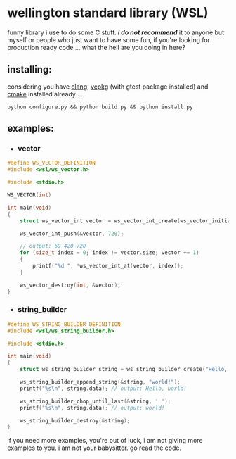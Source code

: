 # wellington standard library (WSL)

funny library i use to do some C stuff. ***i do not recommend*** it to anyone but myself or people who just want to have some fun, if you're looking for production ready code ... what the hell are you doing in here?

## installing:

considering you have [clang](https://github.com/llvm/llvm-project/releases), [vcpkg](https://vcpkg.io/en/) (with gtest package installed) and [cmake](https://cmake.org/) installed already ...

``python configure.py && python build.py && python install.py``

## examples:

* ### vector
```c
#define WS_VECTOR_DEFINITION
#include <wsl/ws_vector.h>

#include <stdio.h>

WS_VECTOR(int)

int main(void)
{
    struct ws_vector_int vector = ws_vector_int_create(ws_vector_initialize(int, 69, 420));

    ws_vector_int_push(&vector, 720);

    // output: 69 420 720
    for (size_t index = 0; index != vector.size; vector += 1)
    {
        printf("%d ", *ws_vector_int_at(vector, index));
    }

    ws_vector_destroy(int, &vector);
}
```
* ### string_builder
```c
#define WS_STRING_BUILDER_DEFINITION
#include <wsl/ws_string_builder.h>

#include <stdio.h>

int main(void)
{
    struct ws_string_builder string = ws_string_builder_create("Hello, ");

    ws_string_builder_append_string(&string, "world!");
    printf("%s\n", string.data); // output: Hello, world!

    ws_string_builder_chop_until_last(&string, ' ');
    printf("%s\n", string.data); // output: world!

    ws_string_builder_destroy(&string);
}
```

if you need more examples, you're out of luck, i am not giving more examples to you. i am not your babysitter. go read the code.
